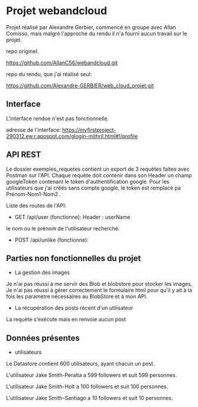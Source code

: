  # Projet webandcloud

Projet réalisé par Alexandre Gerbier, commencé en groupe avec Allan Comisso, mais malgré l'approche du rendu il n'a fourni aucun travail sur le projet.

repo originel:

https://github.com/AllanC56/webandcloud.git

repo du rendu, que j'ai réalisé seul:

https://github.com/Alexandre-GERBIER/web_cloud_projet.git

## Interface

L'interface rendue n'est pas fonctionnelle.

adresse de l'interface:
https://myfirstproject-290312.ew.r.appspot.com/glogin-mithril.html#!/profile

## API REST
Le dossier exemples_requetes contient un export de 3 requètes faites avec Postman sur l'API.
Chaque requète doit contenir dans son Header un champ googleToken contenant le token d'authentification google. 
Pour les utilisateurs que j'ai créés sans compte google, le token est remplacé pa
Prénom-Nom1-Nom2 .

Liste des routes de l'API:
* GET  /api/user (fonctionne): 
Header : userName 

le nom ou le prénom de l'utilisateur recherché.

* POST /api/unlike (fonctionne):



## Parties non fonctionnelles du projet
* La gestion des images

Je n'ai pas réussi à me servir des Blob et blobstore pour stocker les images. Je n'ai pas réussi à gérer correctement le formulaire html pour qu'il y ait à la fois les paramètre nécessaires au BlobStore et à mon API.

* La récupération des posts récent d'un utilisateur

La requète s'exécute mais en renvoie aucun post

## Données présentes
* utilisateurs

Le Datastore contient 600 utilisateurs, ayant chacun un post. 

L'utilisateur Jake Smith-Peralta a 599 followers et suit 599 personnes.

L'utilisateur Jake Smith-Holt a 100 followers et suit 100 personnes.

L'utilisateur Jake Smith-Santiago a 10 followers et suit 10 personnes.